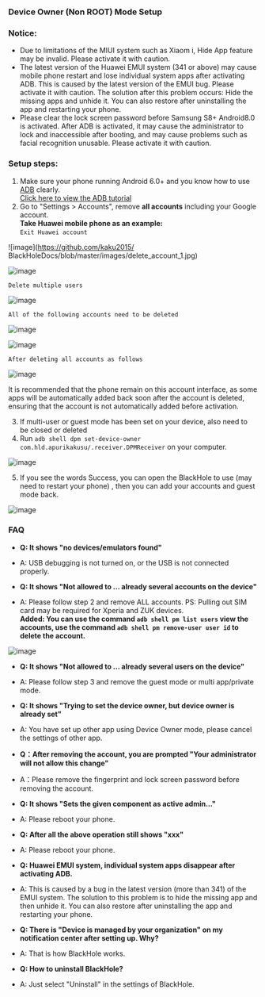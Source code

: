 ### Device Owner (Non ROOT) Mode Setup

### Notice:
- Due to limitations of the MIUI system such as Xiaom
i, Hide App feature may be invalid. Please activate it with caution.
- The latest version of the Huawei EMUI system (341 or above) may cause mobile phone restart and lose individual system apps after activating ADB. This is caused by the latest version of the EMUI bug. Please activate it with caution. The solution after this problem occurs: Hide the missing apps and unhide it. You can also restore after uninstalling the app and restarting your phone.
- Please clear the lock screen password before Samsung S8+ Android8.0 is activated. After ADB is activated, it may cause the administrator to lock and inaccessible after booting, and may cause problems such as facial recognition unusable. Please activate it with caution.

### Setup steps:
1. Make sure your phone running Android  6.0+ and you know how to use [ADB](https://www.xda-developers.com/install-adb-windows-macos-linux/) clearly.
</br>[Click here to view the ADB tutorial](https://www.xda-developers.com/install-adb-windows-macos-linux/)
2. Go to "Settings > Accounts", remove **all accounts** including your Google account.
</br>**Take Huawei mobile phone as an example:**
</br>` Exit Huawei account `

![image](https://github.com/kaku2015/
BlackHoleDocs/blob/master/images/delete_account_1.jpg)

![image](https://github.com/kaku2015/BlackHoleDocs/blob/master/images/delete_account_2.jpg)

` Delete multiple users `

![image](https://github.com/kaku2015/BlackHoleDocs/blob/master/images/delete_account_3.jpg)

` All of the following accounts need to be deleted `

![image](https://github.com/kaku2015/BlackHoleDocs/blob/master/images/delete_account_4.jpg)

![image](https://github.com/kaku2015/BlackHoleDocs/blob/master/images/delete_account_5.jpg)

` After deleting all accounts as follows `

![image](https://github.com/kaku2015/BlackHoleDocs/blob/master/images/delete_account_6.jpg)

It is recommended that the phone remain on this account interface, as some apps will be automatically added back soon after the account is deleted, ensuring that the account is not automatically added before activation.

3. If multi-user or guest mode has been set on your device, also need to be closed or deleted
4. Run ```adb shell dpm set-device-owner com.hld.apurikakusu/.receiver.DPMReceiver``` on your computer.

![image](https://github.com/kaku2015/BlackHoleDocs/blob/master/images/cmd_1.png)

5. If you see the words Success, you can open the BlackHole to use (may need to restart your phone) , then you can add your accounts and guest mode back.

![image](https://github.com/kaku2015/BlackHoleDocs/blob/master/images/cmd_2.png)

### FAQ

- **Q: It shows "no devices/emulators found"**
- A: USB debugging is not turned on, or the USB is not connected properly.

- **Q: It shows "Not allowed to ... already several accounts on the device"**
- A: Please follow step 2 and remove ALL accounts. PS: Pulling out SIM card may be required for Xperia and ZUK devices.
</br>**Added: You can use the command ```adb shell pm list users``` view the accounts, use the command ```adb shell pm remove-user user id``` to delete the account.**

![image](https://github.com/kaku2015/BlackHoleDocs/blob/master/images/delete_account.png)

- **Q: It shows "Not allowed to ... already several users on the device"**
- A: Please follow step 3 and remove the guest mode or multi app/private mode.

- **Q: It shows "Trying to set the device owner, but device owner is already set"**
- A: You have set up other app using Device Owner mode, please cancel the settings of other app.

- **Q：After removing the account, you are prompted "Your administrator will not allow this change"**
- A：Please remove the fingerprint and lock screen password before removing the account.

- **Q: It shows "Sets the given component as active admin..."**
- A: Please reboot your phone.

- **Q: After all the above operation still shows "xxx"**
- A: Please reboot your phone.

- **Q: Huawei EMUI system, individual system apps disappear after activating ADB.**
- A: This is caused by a bug in the latest version (more than 341) of the EMUI system. The solution to this problem is to hide the missing app and then unhide it. You can also restore after uninstalling the app and restarting your phone.

- **Q: There is "Device is managed by your organization" on my notification center after setting up. Why?**
- A: That is how BlackHole works.

- **Q: How to uninstall BlackHole?**
- A: Just select "Uninstall" in the settings of BlackHole.



